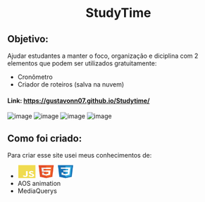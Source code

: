 <h1 align='center'>StudyTime</h1>

## Objetivo:
Ajudar estudantes a manter o foco, organização e diciplina com 2 elementos que podem ser utilizados gratuitamente:
- Cronômetro
- Criador de roteiros (salva na nuvem)

#### Link: https://gustavonn07.github.io/Studytime/

![image](https://github.com/Gustavonn07/Studytime/assets/84361085/09935dae-d594-4459-9784-22570c152be0)
![image](https://github.com/Gustavonn07/Studytime/assets/84361085/3ae4ceeb-3e71-4a9d-b055-8381e70c464d)
![image](https://github.com/Gustavonn07/Studytime/assets/84361085/a77451f9-8484-4a53-bf63-d76f7adc82df)
![image](https://github.com/Gustavonn07/Studytime/assets/84361085/8f9c8b2a-2d1d-4b6a-ae3b-6629dd9ed7bf)



## Como foi criado:
Para criar esse site usei meus conhecimentos de:
- <img alt="Gustavo-JS" height="30" width="40" src="https://raw.githubusercontent.com/devicons/devicon/master/icons/javascript/javascript-plain.svg">
      <img alt="Gustavo-HTML" height="30" width="40" src="https://raw.githubusercontent.com/devicons/devicon/master/icons/html5/html5-original.svg">
      <img alt="Gustavo-CSS" height="30" width="40" src="https://raw.githubusercontent.com/devicons/devicon/master/icons/css3/css3-original.svg">
- AOS animation
- MediaQuerys
      
